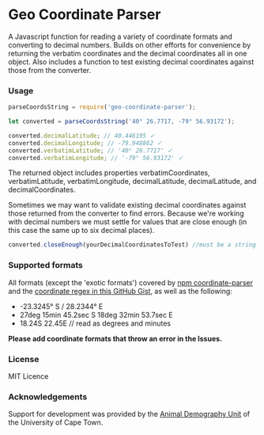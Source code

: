# Geo Coordinate Parser

A Javascript function for reading a variety of coordinate formats and converting to decimal numbers. Builds on other efforts for convenience by returning the verbatim coordinates and the decimal coordinates all in one object. Also includes a function to test existing decimal coordinates against those from the converter. 

### Usage
```js
parseCoordsString = require('geo-coordinate-parser');

let converted = parseCoordsString('40° 26.7717, -79° 56.93172');

converted.decimalLatitude; // 40.446195 ✓
converted.decimalLongitude; // -79.948862 ✓
converted.verbatimLatitude; // '40° 26.7717' ✓
converted.verbatimLongitude; // '-79° 56.93172' ✓
```
The returned object includes properties verbatimCoordinates, verbatimLatitude, verbatimLongitude, decimalLatitude, decimalLatitude, and decimalCoordinates.

Sometimes we may want to validate existing decimal coordinates against those returned from the converter to find errors. Because we're working with decimal numbers we must settle for values that are close enough (in this case the same up to six decimal places).

```js
converted.closeEnough(yourDecimalCoordinatesToTest) //must be a string separated by ,
```

### Supported formats

All formats (except the 'exotic formats') covered by [npm coordinate-parser](https://www.npmjs.com/package/coordinate-parser) and the [coordinate regex in this GitHub Gist](https://gist.github.com/moole/3707127/337bd31d813a10abcf55084381803e5bbb0b20dc), as well as the following:
- -23.3245° S / 28.2344° E
- 27deg 15min 45.2sec S 18deg 32min 53.7sec E
- 18.24S 22.45E // read as degrees and minutes

**Please add coordinate formats that throw an error in the Issues.**

### License
MIT Licence

### Acknowledgements
Support for development was provided by the [Animal Demography Unit](http://adu.uct.ac.za) of the University of Cape Town.
